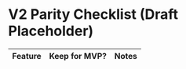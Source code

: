 # V2 Parity Checklist (Draft Placeholder)

| Feature | Keep for MVP? | Notes |
|--------|----------------|-------|

